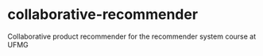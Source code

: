 # collaborative-recommender
Collaborative product recommender for the recommender system course at UFMG
